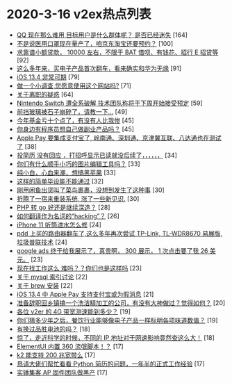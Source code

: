 # 2020-3-16 v2ex热点列表

+ [QQ 现在那么难用 目标用户是什么群体呢？ 是否已经迷失](https://www.v2ex.com/t/653154#reply164) [164]
+ [不是说医用口罩现在量产了，咱京东淘宝还要预约？](https://www.v2ex.com/t/653168#reply100) [100]
+ [求靠谱小额贷款， 10000 左右，不限于 BAT 借呗、有钱花、招行 E 招贷等](https://www.v2ex.com/t/653139#reply92) [92]
+ [这么多年来，买电子产品首次翻车，看来确实和华为无缘](https://www.v2ex.com/t/653145#reply91) [91]
+ [iOS 13.4 非常可期](https://www.v2ex.com/t/653141#reply79) [79]
+ [做一个小调查,您愿意使用这个网站吗?](https://www.v2ex.com/t/653172#reply71) [71]
+ [关于离职的疑惑](https://www.v2ex.com/t/653174#reply64) [64]
+ [Nintendo Switch 遭全系破解 技术团队称将于下周开始接受预定](https://www.v2ex.com/t/653148#reply59) [59]
+ [前挡玻璃被石子崩碎了，请教一下...](https://www.v2ex.com/t/653169#reply49) [49]
+ [今年基金亏十个点了，有没有人比我惨](https://www.v2ex.com/t/653328#reply45) [45]
+ [你身边有程序员想自己做副业产品吗？](https://www.v2ex.com/t/653208#reply45) [45]
+ [Apple Pay 要集成支付宝了, 岭南通、深圳通、京津冀互联、八达通也在测试了](https://www.v2ex.com/t/653178#reply38) [38]
+ [投简历 没有回应 ，打招呼显示已读就没后续了，，，，，，](https://www.v2ex.com/t/653233#reply34) [34]
+ [你们有什么顺手小巧的图片编辑工具吗？](https://www.v2ex.com/t/653137#reply33) [33]
+ [纯小白，心血来潮，想搞黑苹果](https://www.v2ex.com/t/653266#reply33) [33]
+ [这样的简单毕设能不能通过](https://www.v2ex.com/t/653234#reply32) [32]
+ [刚用闲鱼出货叫了菜鸟裹裹，没想到发生了这种事](https://www.v2ex.com/t/653317#reply30) [30]
+ [折腾了一宿来重装系统, 涨了一些新见识.](https://www.v2ex.com/t/653153#reply30) [30]
+ [PHP 转 go 好还是继续深造？](https://www.v2ex.com/t/653309#reply28) [28]
+ [如何翻译作为名词的“hacking”？](https://www.v2ex.com/t/653327#reply26) [26]
+ [iPhone 11 听筒进水怎么修](https://www.v2ex.com/t/653186#reply24) [24]
+ [pdd 上买的路由器翻车了,这么多年再次尝试 TP-Link, TL-WDR8670 易展版,垃圾普联技术](https://www.v2ex.com/t/653205#reply24) [24]
+ [google ads 终于给我展示了，真贵啊， 300 展示， 1 次点击要了我 26 美元。](https://www.v2ex.com/t/653213#reply23) [23]
+ [现在找工作这么 难吗？？你们也是这样吗](https://www.v2ex.com/t/653216#reply23) [23]
+ [关于 mysql 索引讨论](https://www.v2ex.com/t/653270#reply22) [22]
+ [关于 brew 安装](https://www.v2ex.com/t/653275#reply22) [22]
+ [iOS 13.4 中 Apple Pay 支持支付宝或为假消息](https://www.v2ex.com/t/653251#reply21) [21]
+ [准备辞职回乡镇搞一个洗洁精加工的公司，有没有大神做过？觉得如何？](https://www.v2ex.com/t/653285#reply20) [20]
+ [各位 v2er 的 4G 带宽测速能到多少？](https://www.v2ex.com/t/653256#reply19) [19]
+ [你们猜多少年之后，餐饮行业能够像电子产品一样标明各项味道数值？](https://www.v2ex.com/t/653276#reply19) [19]
+ [有换过品胜电池的吗？](https://www.v2ex.com/t/653339#reply18) [18]
+ [惊了，走近科学的时候，不同的 IP 地址对于网速影响竟然查这么大！](https://www.v2ex.com/t/653150#reply18) [18]
+ [ElementUI 内置 360 流氓脚本！？](https://www.v2ex.com/t/653152#reply17) [17]
+ [k2 能支持 200 兆宽带么](https://www.v2ex.com/t/653257#reply17) [17]
+ [恳请大佬们帮忙看看 Python 简历的问题，一年半的正式工作经验](https://www.v2ex.com/t/653273#reply17) [17]
+ [实锤集客 AP 固件团队做黑产](https://www.v2ex.com/t/653281#reply17) [17]
